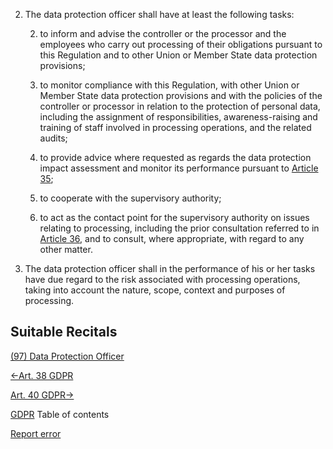 


2. The data protection officer shall have at least the following tasks:

	
	2. to inform and advise the controller or the processor and the employees who carry out processing of their obligations pursuant to this Regulation and to other Union or Member State data protection provisions;
	
	4. to monitor compliance with this Regulation, with other Union or Member State data protection provisions and with the policies of the controller or processor in relation to the protection of personal data, including the assignment of responsibilities, awareness-raising and training of staff involved in processing operations, and the related audits;
	
	6. to provide advice where requested as regards the data protection impact assessment and monitor its performance pursuant to [Article 35](https://gdpr-info.eu/art-35-gdpr/);
	
	8. to cooperate with the supervisory authority;
	
	10. to act as the contact point for the supervisory authority on issues relating to processing, including the prior consultation referred to in [Article 36](https://gdpr-info.eu/art-36-gdpr/), and to consult, where appropriate, with regard to any other matter.


4. The data protection officer shall in the performance of his or her tasks have due regard to the risk associated with processing operations, taking into account the nature, scope, context and purposes of processing.




## Suitable Recitals



[(97) Data Protection Officer](https://gdpr-info.eu/recitals/no-97/)




[←Art. 38 GDPR](https://gdpr-info.eu/art-38-gdpr/ "Art. 38 GDPR - Position of the data protection officer")


[Art. 40 GDPR→](https://gdpr-info.eu/art-40-gdpr/ "Art. 40 GDPR - Codes of conduct")



[GDPR](https://gdpr-info.eu)
Table of contents


[Report error](https://gdpr-info.eu/gf/?TB_iframe=true&height=306 "Your message")

